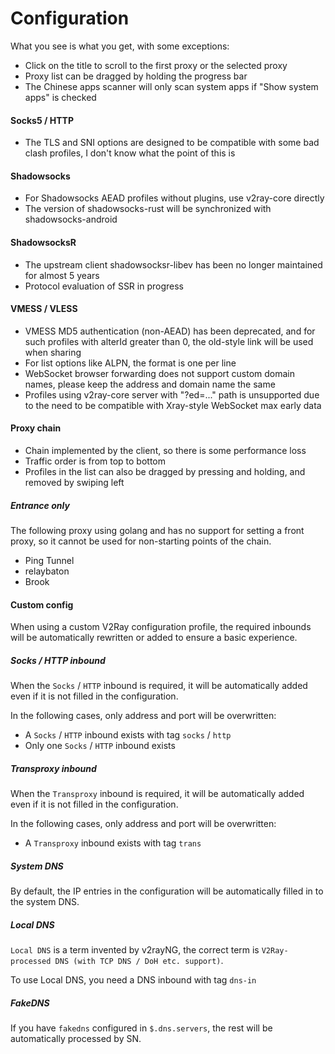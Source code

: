 # Configuration

What you see is what you get, with some exceptions:

* Click on the title to scroll to the first proxy or the selected proxy
* Proxy list can be dragged by holding the progress bar
* The Chinese apps scanner will only scan system apps if "Show system apps" is checked

#### Socks5 / HTTP

* The TLS and SNI options are designed to be compatible with some bad clash profiles, I don't know what the point of
  this is

#### Shadowsocks

* For Shadowsocks AEAD profiles without plugins, use v2ray-core directly
* The version of shadowsocks-rust will be synchronized with shadowsocks-android

#### ShadowsocksR

* The upstream client shadowsocksr-libev has been no longer maintained for almost 5 years
* Protocol evaluation of SSR in progress

#### VMESS / VLESS

* VMESS MD5 authentication (non-AEAD) has been deprecated, and for such profiles with alterId greater than 0, the
  old-style link will be used when sharing
* For list options like ALPN, the format is one per line
* WebSocket browser forwarding does not support custom domain names, please keep the address and domain name the same
* Profiles using v2ray-core server with "?ed=..." path is unsupported due to the need to be compatible with Xray-style
  WebSocket max early data

#### Proxy chain

* Chain implemented by the client, so there is some performance loss
* Traffic order is from top to bottom
* Profiles in the list can also be dragged by pressing and holding, and removed by swiping left

##### Entrance only

The following proxy using golang and has no support for setting a front proxy, so it cannot be used for non-starting
points of the chain.

* Ping Tunnel
* relaybaton
* Brook

#### Custom config

When using a custom V2Ray configuration profile, the required inbounds will be automatically rewritten or added to ensure a basic experience.

##### Socks / HTTP inbound

When the `Socks` / `HTTP` inbound is required, it will be automatically added even if it is not filled in the configuration.

In the following cases, only address and port will be overwritten:

* A `Socks` / `HTTP` inbound exists with tag `socks` / `http`
* Only one `Socks` / `HTTP` inbound exists

##### Transproxy inbound

When the `Transproxy` inbound is required, it will be automatically added even if it is not filled in the configuration.

In the following cases, only address and port will be overwritten:

* A `Transproxy` inbound exists with tag `trans`

##### System DNS

By default, the IP entries in the configuration will be automatically filled in to the system DNS.

##### Local DNS

`Local DNS` is a term invented by v2rayNG, the correct term is `V2Ray-processed DNS (with TCP DNS / DoH etc. support)`.

To use Local DNS, you need a DNS inbound with tag `dns-in`

##### FakeDNS

If you have `fakedns` configured in `$.dns.servers`, the rest will be automatically processed by SN.
